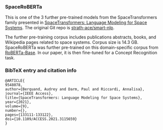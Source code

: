 ### SpaceRoBERTa

This is one of the 3 further pre-trained models from the SpaceTransformers family presented in [SpaceTransformers: Language Modeling for Space Systems](https://ieeexplore.ieee.org/document/9548078). The original Git repo is [strath-ace/smart-nlp](https://github.com/strath-ace/smart-nlp).

The further pre-training corpus includes publications abstracts, books, and Wikipedia pages related to space systems. Corpus size is 14.3 GB. SpaceRoBERTa was further pre-trained on this domain-specific corpus from [RoBERTa-Base](https://huggingface.co/roberta-base). In our paper, it is then fine-tuned for a Concept Recognition task.

### BibTeX entry and citation info

```
@ARTICLE{
9548078,  
author={Berquand, Audrey and Darm, Paul and Riccardi, Annalisa},  
journal={IEEE Access},   
title={SpaceTransformers: Language Modeling for Space Systems},   
year={2021},  
volume={9},  
number={},  
pages={133111-133122},  
doi={10.1109/ACCESS.2021.3115659}
}
```